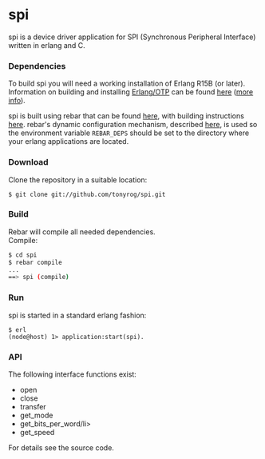 spi
===========

spi is a device driver application for SPI (Synchronous Peripheral Interface) written in erlang and C.

### Dependencies

To build spi you will need a working installation of Erlang R15B (or
later).<br/>
Information on building and installing [Erlang/OTP](http://www.erlang.org)
can be found [here](https://github.com/erlang/otp/wiki/Installation)
([more info](https://github.com/erlang/otp/blob/master/INSTALL.md)).

spi is built using rebar that can be found [here](https://github.com/rebar/rebar), with building instructions [here](https://github.com/rebar/rebar/wiki/Building-rebar). rebar's dynamic configuration mechanism, described [here](https://github.com/rebar/rebar/wiki/Dynamic-configuration), is used so the environment variable `REBAR_DEPS` should be set to the directory where your erlang applications are located.

### Download

Clone the repository in a suitable location:

```
$ git clone git://github.com/tonyrog/spi.git
```
### Build

Rebar will compile all needed dependencies.<br/>
Compile:

```sh
$ cd spi
$ rebar compile
...
==> spi (compile)
```

### Run

spi is started in a standard erlang fashion:

```
$ erl
(node@host) 1> application:start(spi).
```

### API

The following interface functions exist:
<ul>
<li>open</li>
<li>close</li>
<li>transfer</li>
<li>get_mode</li>
<li>get_bits_per_word/li>
<li>get_speed</li>
</ul>

For details see the source code.
